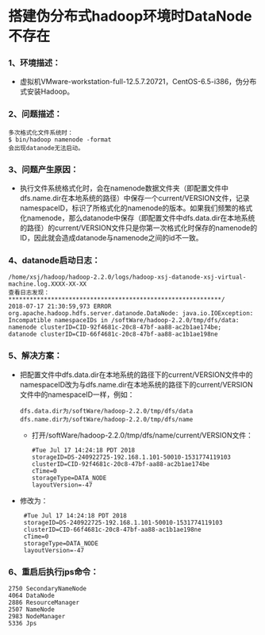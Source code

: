 # 搭建伪分布式hadoop环境时DataNode不存在

### 1、环境描述：

* 虚拟机VMware-workstation-full-12.5.7.20721，CentOS-6.5-i386，伪分布式安装Hadoop。

### 2、问题描述：

    多次格式化文件系统时：
    $ bin/hadoop namenode -format
    会出现datanode无法启动。

### 3、问题产生原因：

* 执行文件系统格式化时，会在namenode数据文件夹（即配置文件中dfs.name.dir在本地系统的路径）中保存一个current/VERSION文件，记录namespaceID，标识了所格式化的namenode的版本。如果我们频繁的格式化namenode，那么datanode中保存（即配置文件中dfs.data.dir在本地系统的路径）的current/VERSION文件只是你第一次格式化时保存的namenode的ID，因此就会造成datanode与namenode之间的id不一致。

### 4、datanode启动日志：

    /home/xsj/hadoop/hadoop-2.2.0/logs/hadoop-xsj-datanode-xsj-virtual-machine.log.XXXX-XX-XX
    查看日志发现：
    ************************************************************/
    2018-07-17 21:30:59,973 ERROR org.apache.hadoop.hdfs.server.datanode.DataNode: java.io.IOException: 
    Incompatible namespaceIDs in /softWare/hadoop-2.2.0/tmp/dfs/data: 
    namenode clusterID=CID-92f4681c-20c8-47bf-aa88-ac2b1ae174be;
    datanode clusterID=CID-66f4681c-20c8-47bf-aa88-ac1b1ae198ne

### 5、解决方案：

* 把配置文件中dfs.data.dir在本地系统的路径下的current/VERSION文件中的namespaceID改为与dfs.name.dir在本地系统的路径下的current/VERSION文件中的namespaceID一样，例如：

      dfs.data.dir为/softWare/hadoop-2.2.0/tmp/dfs/data
      dfs.name.dir为/softWare/hadoop-2.2.0/tmp/dfs/name

  * 打开/softWare/hadoop-2.2.0/tmp/dfs/name/current/VERSION文件：
  
        #Tue Jul 17 14:24:18 PDT 2018
        storageID=DS-240922725-192.168.1.101-50010-1531774119103
        clusterID=CID-92f4681c-20c8-47bf-aa88-ac2b1ae174be
        cTime=0
        storageType=DATA_NODE
        layoutVersion=-47

 * 修改为：
 
        #Tue Jul 17 14:24:18 PDT 2018
        storageID=DS-240922725-192.168.1.101-50010-1531774119103
        clusterID=CID-66f4681c-20c8-47bf-aa88-ac1b1ae198ne
        cTime=0
        storageType=DATA_NODE
        layoutVersion=-47


### 6、重启后执行jps命令：

    2750 SecondaryNameNode
    4064 DataNode
    2886 ResourceManager
    2507 NameNode
    2983 NodeManager
    5336 Jps

